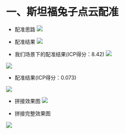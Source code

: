 # 一、斯坦福兔子点云配准

- 配准思路
![](https://github.com/Darren-pty/darren/raw/main/Learning%20of%20way/Semester/picture/44.png)

- 配准结果
![](https://github.com/Darren-pty/darren/raw/main/Learning%20of%20way/Semester/picture/42.png)


- 我们场景下的配准结果(ICP得分：8.42)
![](https://github.com/Darren-pty/darren/raw/main/Learning%20of%20way/Semester/picture/46.png)

![](https://github.com/Darren-pty/darren/raw/main/Learning%20of%20way/Semester/picture/47.png)


- 配准结果(ICP得分：0.073)

![](https://github.com/Darren-pty/darren/raw/main/Learning%20of%20way/Semester/picture/48.png)


- 拼接效果图
![](https://github.com/Darren-pty/darren/raw/main/Learning%20of%20way/Semester/picture/9.gif)

- 拼接完整效果图

![](https://github.com/Darren-pty/darren/raw/main/Learning%20of%20way/Semester/picture/12.gif)




